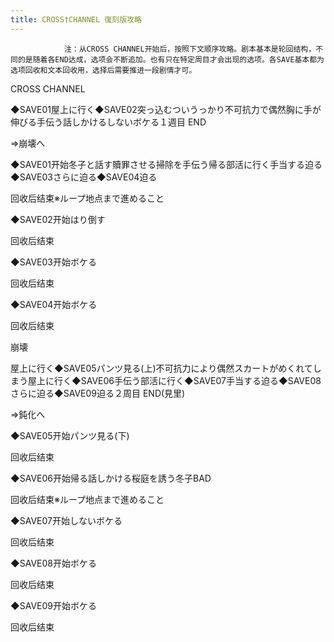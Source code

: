 ```yaml
---
title: CROSS†CHANNEL 復刻版攻略
---
```


                注：从CROSS CHANNEL开始后，按照下文顺序攻略。剧本基本是轮回结构，不同的是随着各END达成，选项会不断追加。也有只在特定周目才会出现的选项。各SAVE基本都为选项回收和文本回收用，选择后需要推进一段剧情才可。

CROSS CHANNEL

◆SAVE01屋上に行く◆SAVE02突っ込むついうっかり不可抗力で偶然胸に手が伸びる手伝う話しかけるしないボケる１週目 END

⇒崩壊へ

◆SAVE01开始冬子と話す贖罪させる掃除を手伝う帰る部活に行く手当する迫る◆SAVE03さらに迫る◆SAVE04迫る

回收后结束※ループ地点まで進めること

◆SAVE02开始はり倒す

回收后结束

◆SAVE03开始ボケる

回收后结束

◆SAVE04开始ボケる

回收后结束

崩壊

屋上に行く◆SAVE05パンツ見る(上)不可抗力により偶然スカートがめくれてしまう屋上に行く◆SAVE06手伝う部活に行く◆SAVE07手当する迫る◆SAVE08さらに迫る◆SAVE09迫る２周目 END(見里)

⇒鈍化へ

◆SAVE05开始パンツ見る(下)

回收后结束

◆SAVE06开始帰る話しかける桜庭を誘う冬子BAD

回收后结束※ループ地点まで進めること

◆SAVE07开始しないボケる

回收后结束

◆SAVE08开始ボケる

回收后结束

◆SAVE09开始ボケる

回收后结束


              
